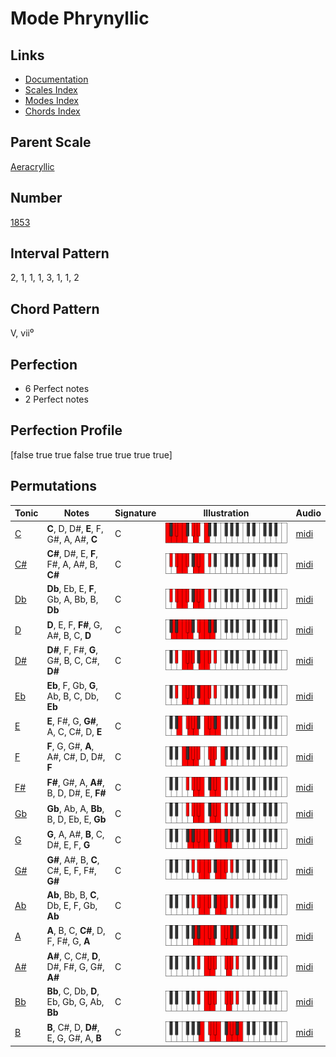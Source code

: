 # Mode Phrynyllic

## Links

- [Documentation](index.md)
- [Scales Index](Scales.md)
- [Modes Index](Modes.md)
- [Chords Index](Chords.md)

## Parent Scale

[Aeracryllic](ScaleAeracryllic.md)

## Number

[1853](https://ianring.com/musictheory/scales/1853)

## Interval Pattern

2, 1, 1, 1, 3, 1, 1, 2

## Chord Pattern

V, vii⁰

## Perfection

- 6 Perfect notes
- 2 Perfect notes

## Perfection Profile

[false true true false true true true true]

## Permutations

| Tonic | Notes | Signature | Illustration | Audio |
|-------|-------|-----------|--------------|-------|
| [C](ModeCNaturalPhrynyllic.md) | **C**, D, D#, **E**, F, G#, A, A#, **C** | C | ![CNaturalPhrynyllic](ModeCNaturalPhrynyllic.png) | [midi](https://github.com/edipermadi/music/blob/main/docs/ModeCNaturalPhrynyllic.mid?raw=true) |
| [C#](ModeCSharpPhrynyllic.md) | **C#**, D#, E, **F**, F#, A, A#, B, **C#** | C | ![CSharpPhrynyllic](ModeCSharpPhrynyllic.png) | [midi](https://github.com/edipermadi/music/blob/main/docs/ModeCSharpPhrynyllic.mid?raw=true) |
| [Db](ModeDFlatPhrynyllic.md) | **Db**, Eb, E, **F**, Gb, A, Bb, B, **Db** | C | ![DFlatPhrynyllic](ModeDFlatPhrynyllic.png) | [midi](https://github.com/edipermadi/music/blob/main/docs/ModeDFlatPhrynyllic.mid?raw=true) |
| [D](ModeDNaturalPhrynyllic.md) | **D**, E, F, **F#**, G, A#, B, C, **D** | C | ![DNaturalPhrynyllic](ModeDNaturalPhrynyllic.png) | [midi](https://github.com/edipermadi/music/blob/main/docs/ModeDNaturalPhrynyllic.mid?raw=true) |
| [D#](ModeDSharpPhrynyllic.md) | **D#**, F, F#, **G**, G#, B, C, C#, **D#** | C | ![DSharpPhrynyllic](ModeDSharpPhrynyllic.png) | [midi](https://github.com/edipermadi/music/blob/main/docs/ModeDSharpPhrynyllic.mid?raw=true) |
| [Eb](ModeEFlatPhrynyllic.md) | **Eb**, F, Gb, **G**, Ab, B, C, Db, **Eb** | C | ![EFlatPhrynyllic](ModeEFlatPhrynyllic.png) | [midi](https://github.com/edipermadi/music/blob/main/docs/ModeEFlatPhrynyllic.mid?raw=true) |
| [E](ModeENaturalPhrynyllic.md) | **E**, F#, G, **G#**, A, C, C#, D, **E** | C | ![ENaturalPhrynyllic](ModeENaturalPhrynyllic.png) | [midi](https://github.com/edipermadi/music/blob/main/docs/ModeENaturalPhrynyllic.mid?raw=true) |
| [F](ModeFNaturalPhrynyllic.md) | **F**, G, G#, **A**, A#, C#, D, D#, **F** | C | ![FNaturalPhrynyllic](ModeFNaturalPhrynyllic.png) | [midi](https://github.com/edipermadi/music/blob/main/docs/ModeFNaturalPhrynyllic.mid?raw=true) |
| [F#](ModeFSharpPhrynyllic.md) | **F#**, G#, A, **A#**, B, D, D#, E, **F#** | C | ![FSharpPhrynyllic](ModeFSharpPhrynyllic.png) | [midi](https://github.com/edipermadi/music/blob/main/docs/ModeFSharpPhrynyllic.mid?raw=true) |
| [Gb](ModeGFlatPhrynyllic.md) | **Gb**, Ab, A, **Bb**, B, D, Eb, E, **Gb** | C | ![GFlatPhrynyllic](ModeGFlatPhrynyllic.png) | [midi](https://github.com/edipermadi/music/blob/main/docs/ModeGFlatPhrynyllic.mid?raw=true) |
| [G](ModeGNaturalPhrynyllic.md) | **G**, A, A#, **B**, C, D#, E, F, **G** | C | ![GNaturalPhrynyllic](ModeGNaturalPhrynyllic.png) | [midi](https://github.com/edipermadi/music/blob/main/docs/ModeGNaturalPhrynyllic.mid?raw=true) |
| [G#](ModeGSharpPhrynyllic.md) | **G#**, A#, B, **C**, C#, E, F, F#, **G#** | C | ![GSharpPhrynyllic](ModeGSharpPhrynyllic.png) | [midi](https://github.com/edipermadi/music/blob/main/docs/ModeGSharpPhrynyllic.mid?raw=true) |
| [Ab](ModeAFlatPhrynyllic.md) | **Ab**, Bb, B, **C**, Db, E, F, Gb, **Ab** | C | ![AFlatPhrynyllic](ModeAFlatPhrynyllic.png) | [midi](https://github.com/edipermadi/music/blob/main/docs/ModeAFlatPhrynyllic.mid?raw=true) |
| [A](ModeANaturalPhrynyllic.md) | **A**, B, C, **C#**, D, F, F#, G, **A** | C | ![ANaturalPhrynyllic](ModeANaturalPhrynyllic.png) | [midi](https://github.com/edipermadi/music/blob/main/docs/ModeANaturalPhrynyllic.mid?raw=true) |
| [A#](ModeASharpPhrynyllic.md) | **A#**, C, C#, **D**, D#, F#, G, G#, **A#** | C | ![ASharpPhrynyllic](ModeASharpPhrynyllic.png) | [midi](https://github.com/edipermadi/music/blob/main/docs/ModeASharpPhrynyllic.mid?raw=true) |
| [Bb](ModeBFlatPhrynyllic.md) | **Bb**, C, Db, **D**, Eb, Gb, G, Ab, **Bb** | C | ![BFlatPhrynyllic](ModeBFlatPhrynyllic.png) | [midi](https://github.com/edipermadi/music/blob/main/docs/ModeBFlatPhrynyllic.mid?raw=true) |
| [B](ModeBNaturalPhrynyllic.md) | **B**, C#, D, **D#**, E, G, G#, A, **B** | C | ![BNaturalPhrynyllic](ModeBNaturalPhrynyllic.png) | [midi](https://github.com/edipermadi/music/blob/main/docs/ModeBNaturalPhrynyllic.mid?raw=true) |

